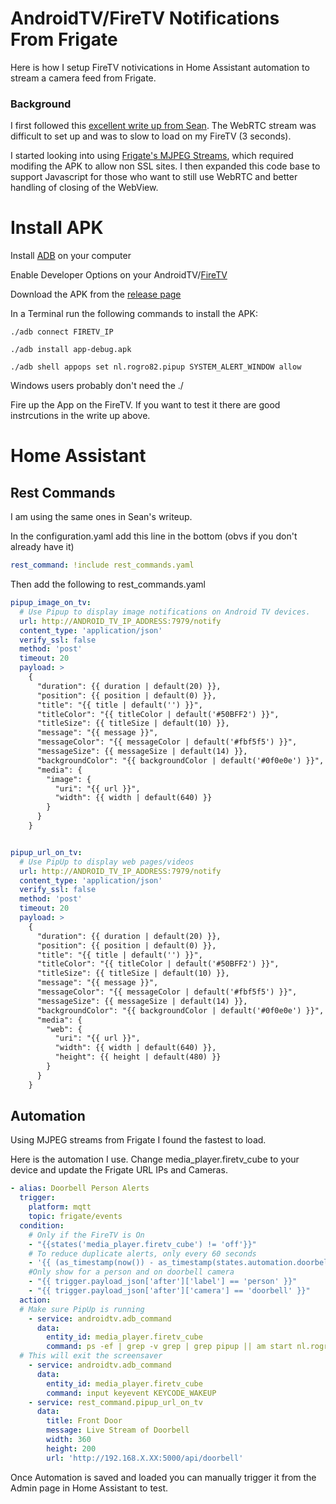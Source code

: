 # AndroidTV/FireTV Notifications From Frigate

Here is how I setup FireTV notivications in Home Assistant automation to stream a camera feed from Frigate.


### Background
I first followed this [excellent write up from Sean](https://seanblanchfield.com/2022/03/realtime-pip-cameras-on-tv-with-home-assistant). The WebRTC stream was difficult to set up and was to slow to load on my FireTV (3 seconds).

I started looking into using [Frigate's MJPEG Streams](https://docs.frigate.video/integrations/api/#get-apicamera_name), which required modifing the APK to allow non SSL sites. I then expanded this code base to support Javascript for those who want to still use WebRTC and better handling of closing of the WebView.

# Install APK

Install [ADB](https://www.xda-developers.com/install-adb-windows-macos-linux/#adbsetup) on your computer

Enable Developer Options on your AndroidTV/[FireTV](https://www.xda-developers.com/how-to-access-developer-options-amazon-fire-tv/)

Download the APK from the [release page](https://github.com/desertblade/PiPup/releases)

In a Terminal run the following commands to install the APK:

``` terminal
./adb connect FIRETV_IP

./adb install app-debug.apk

./adb shell appops set nl.rogro82.pipup SYSTEM_ALERT_WINDOW allow
```

Windows users probably don't need the ./

Fire up the App on the FireTV. If you want to test it there are good instrcutions in the write up above.

# Home Assistant 

## Rest Commands
I am using the same ones in Sean's writeup. 

In the configuration.yaml add this line in the bottom (obvs if you don't already have it)

``` yaml
rest_command: !include rest_commands.yaml
```

Then add the following to rest_commands.yaml
``` yaml
pipup_image_on_tv:
  # Use Pipup to display image notifications on Android TV devices.
  url: http://ANDROID_TV_IP_ADDRESS:7979/notify
  content_type: 'application/json'
  verify_ssl: false
  method: 'post'
  timeout: 20
  payload: >
    {
      "duration": {{ duration | default(20) }},
      "position": {{ position | default(0) }},
      "title": "{{ title | default('') }}",
      "titleColor": "{{ titleColor | default('#50BFF2') }}",
      "titleSize": {{ titleSize | default(10) }},
      "message": "{{ message }}",
      "messageColor": "{{ messageColor | default('#fbf5f5') }}",
      "messageSize": {{ messageSize | default(14) }},
      "backgroundColor": "{{ backgroundColor | default('#0f0e0e') }}",
      "media": { 
        "image": {
          "uri": "{{ url }}",
          "width": {{ width | default(640) }}
        }
      }
    }


pipup_url_on_tv:
  # Use PipUp to display web pages/videos
  url: http://ANDROID_TV_IP_ADDRESS:7979/notify
  content_type: 'application/json'
  verify_ssl: false
  method: 'post'
  timeout: 20
  payload: >
    {
      "duration": {{ duration | default(20) }},
      "position": {{ position | default(0) }},
      "title": "{{ title | default('') }}",
      "titleColor": "{{ titleColor | default('#50BFF2') }}",
      "titleSize": {{ titleSize | default(10) }},
      "message": "{{ message }}",
      "messageColor": "{{ messageColor | default('#fbf5f5') }}",
      "messageSize": {{ messageSize | default(14) }},
      "backgroundColor": "{{ backgroundColor | default('#0f0e0e') }}",
      "media": { 
        "web": {
          "uri": "{{ url }}", 
          "width": {{ width | default(640) }},
          "height": {{ height | default(480) }}
        }
      }
    }
```

## Automation

Using MJPEG streams from Frigate I found the fastest to load.

Here is the automation I use. Change media_player.firetv_cube to your device and update the Frigate URL IPs and Cameras.

``` yaml
- alias: Doorbell Person Alerts
  trigger:
    platform: mqtt
    topic: frigate/events
  condition:
    # Only if the FireTV is On
    - "{{states('media_player.firetv_cube') != 'off'}}"
    # To reduce duplicate alerts, only every 60 seconds
    - '{{ (as_timestamp(now()) - as_timestamp(states.automation.doorbell_person_alerts.attributes.last_triggered, 0 ) | int > 60)}}'
    #Only show for a person and on doorbell camera
    - "{{ trigger.payload_json['after']['label'] == 'person' }}"
    - "{{ trigger.payload_json['after']['camera'] == 'doorbell' }}"
  action:
  # Make sure PipUp is running
    - service: androidtv.adb_command                         
      data:                            
        entity_id: media_player.firetv_cube                   
        command: ps -ef | grep -v grep | grep pipup || am start nl.rogro82.pipup/.MainActivity
  # This will exit the screensaver
    - service: androidtv.adb_command
      data:
        entity_id: media_player.firetv_cube
        command: input keyevent KEYCODE_WAKEUP
    - service: rest_command.pipup_url_on_tv
      data:
        title: Front Door
        message: Live Stream of Doorbell
        width: 360
        height: 200
        url: 'http://192.168.X.XX:5000/api/doorbell'
```

Once Automation is saved and loaded you can manually trigger it from the Admin page in Home Assistant to test.